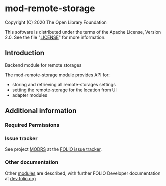 # mod-remote-storage

Copyright (C) 2020 The Open Library Foundation

This software is distributed under the terms of the Apache License,
Version 2.0. See the file "[LICENSE](LICENSE)" for more information.

## Introduction

Backend module for remote storages

The mod-remote-storage module provides API for:
  * storing and retrieving all remote-storages settings
  * setting the remote-storage for the location from UI
  * adapter modules

## Additional information

### Required Permissions

### Issue tracker
See project [MODRS](https://issues.folio.org/browse/MODRS)
at the [FOLIO issue tracker](https://dev.folio.org/guidelines/issue-tracker).

### Other documentation
Other [modules](https://dev.folio.org/source-code/#server-side) are described,
with further FOLIO Developer documentation at
[dev.folio.org](https://dev.folio.org/)
